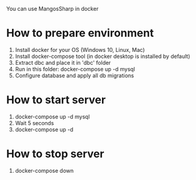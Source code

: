 
You can use MangosSharp in docker

# How to prepare environment
1. Install docker for your OS (Windows 10, Linux, Mac)
2. Install docker-compose tool (in docker desktop is installed by default)
3. Extract dbc and place it in 'dbc' folder
4. Run in this folder: docker-compose up -d mysql
5. Configure database and apply all db migrations

# How to start server
1) docker-compose up -d mysql
2) Wait 5 seconds
3) docker-compose up -d

# How to stop server
1) docker-compose down
